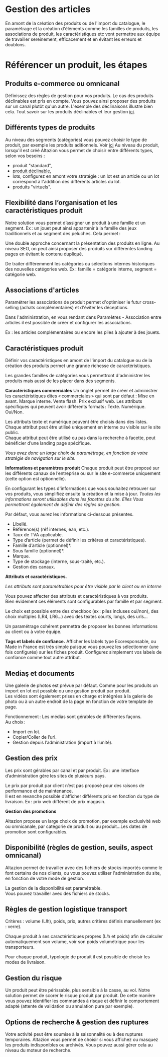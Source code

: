 # Gestion des articles

En amont de la création des produits ou de l'import du catalogue, le paramétrage et la création d'éléments comme les familles de produits, les associations de produit, les caractéristiques etc vont permettre aux équipe de travailler sereinement, efficacement et en évitant les erreurs et doublons. 

# Référencer un produit, les étapes

## Produits e-commerce ou omnicanal
Définissez des règles de gestion pour vos produits. 
Le cas des produits déclinables est pris en compte. Vous pouvez ainsi proposer des produits sur un canal plutôt qu'un autre. 
L'exemple des déclinaisons illustre bien cela. Tout savoir sur les produits déclinables et leur gestion [ici](https://aide.altazion.com/fr-frv2/referencer/articles/declinables.html).

## Différents types de produits
Au niveau des segments (catégories) vous pouvez choisir le type de produit, par exemple les produits aditionnels. Voir [ici](/fr-frv2/referencer/segments/index.html) 
Au niveau du produit, lorsqu'il est créé Altazion vous permet de choisir entre différents types, selon vos besoins : 
- produit "standard",
- [produit déclinable](https://aide.altazion.com/fr-frv2/referencer/articles/declinables.html), 
- lots, configurez en amont votre stratégie : un lot est un article ou un lot correspond à l'addition des différents articles du lot.
- produits "virtuels". 

## Flexibilité dans l’organisation et les caractéristiques produit 

Notre solution vous permet d’assigner un produit à une famille et un segment. Ex : un jouet peut ainsi appartenir à la famille des jeux traditionnels et au segment des peluches. Cela permet : 

Une double approche concernant la présentation des produits en ligne. Au niveau SEO, on peut ainsi proposer des produits sur différentes landing pages en évitant le contenu dupliqué. 

De traiter différemment les catégories ou sélections internes historiques des nouvelles catégories web. Ex : famille = catégorie interne, segment = catégorie web. 

## Associations d'articles
Paramétrer les associations de produit permet d'optimiser le futur cross-selling (achats complémentaires) et d'éviter les déceptions. 

Dans l'administration, en vous rendant dans Paramètres - Association entre articles il est possible de créer et configurer les associations. 

Ex : les articles complémentaires ou encore les piles à ajouter à des jouets.

## Caractéristiques produit
Définir vos caractéristiques en amont de l'import du catalogue ou de la création des produits permet une grande richesse de caractéristiques.

Les grandes familles de catégories vous permettront d'administrer les produits mais aussi de les placer dans des segments. 

**Caractéristiques commerciales**
Un onglet permet de créer et administrer les caractéristiques dites « commerciales » qui sont par défaut : 
Mise en avant. 
Marque interne. 
Vente flash. 
Prix exclusif web. 
Les attributs spécifiques qui peuvent avoir différents formats : 
Texte. 
Numérique. 
Oui/Non. 

Les attributs texte et numérique peuvent être choisis dans des listes. 
Chaque attribut peut être utilisé uniquement en interne ou visible sur le site public.  
Chaque attribut peut être utilisé ou pas dans la recherche à facette, peut bénéficier d’une landing page spécifique.  

_Vous avez donc un large choix de paramétrage, en fonction de votre stratégie de navigation sur le site._

**Informations et paramètres produit**
Chaque produit peut être proposé sur les différents canaux de l’entreprise ou sur le site e-commerce uniquement (cette option est optionnelle). 

En configurant les types d'informations que vous souhaitez retrouver sur vos produits, vous simplifiez ensuite la création et la mise à jour. 
_Toutes les informations seront utilisables dans les facettes du site. Elles Vous permettront également de définir des règles de gestion._ 

Par défaut, vous aurez les informations ci-dessous présentes. 

- Libellé. 
- Référence(s) (réf internes, ean, etc.). 
- Taux de TVA applicable. 
- Type d’article (permet de définir les critères et caractéristiques). 
- Famille d’article (optionnel)*. 
- Sous famille (optionnel)*. 
- Marque. 
- Type de stockage (interne, sous-traité, etc.). 
- Gestion des canaux. 

**Attributs et caractéristiques.**

_Les attributs sont paramétrables pour être visible par le client ou en interne_

Vous pouvez affecter des attributs et caractéristiques à vos produits.  
Bien évidement ces éléments sont configurables par famille et par segment.

Le choix est possible entre des checkbox (ex : piles incluses oui/non), des choix multiples (LR4, LR6…) avec des textes courts, longs, des urls...

Un paramétrage cohérent permettra de proposer les bonnes informations au client ou à votre équipe. 

**Tags et labels de confiance.**
Afficher les labels type Ecoresponsable, ou Made in France est très simple puisque vous pouvez les sélectionner (une fois configurés) sur les fiches produit. Configurez simplement vos labels de confiance comme tout autre attribut.

## Mediaş et documents

Une galerie de photos est prévue par défaut. Comme pour les produits un import en lot est possible ou une gestion produit par produit.  
Les vidéos sont également prises en charge et intégrées à la galerie de photo ou à un autre endroit de la page en fonction de votre template de page.  

Fonctionnement : Les médias sont gérables de différentes façons.  
Au choix :  
- Import en lot.  
- Copier/Coller de l’url. 
- Gestion depuis l’administration (import à l’unité). 

## Gestion des prix 

Les prix sont gérables par canal et par produit. Ex : une interface d’administration gère les sites de plusieurs pays.  

Le prix par produit par client n’est pas proposé pour des raisons de performance et de maintenance.  
Il est en revanche possible d’afficher différents prix en fonction du type de livraison. Ex : prix web différent de prix magasin.  

**Gestion des promotions**

Altazion propose un large choix de promotion, par exemple exclusivité web ou omnicanale, par catégorie de produit ou au produit...Les dates de promotion sont configurables.

## Disponibilité (règles de gestion, seuils, aspect omnicanal) 
Altazion permet de travailler avec des fichiers de stocks importés comme le font certains de nos clients, ou vous pouvez utiliser l'administration du site, en fonction de votre mode de gestion.

La gestion de la disponibilité est paramétrable.  
Vous pouvez travailler avec des fichiers de stocks. 

## Règles de gestion logistique transport 

Critères : volume (L*l*h), poids, prix, autres critères définis manuellement (ex : verre). 

Chaque produit à ses caractéristiques propres (L*l*h et poids) afin de calculer automatiquement son volume, voir son poids volumétrique pour les transporteurs.  

Pour chaque produit, typologie de produit il est possible de choisir les modes de livraison. 

## Gestion du risque

Un produit peut être périssable, plus sensible à la casse, au vol. Notre solution permet de scorer le risque produit par produit. De cette manière vous pouvez identifier les commandes à risque et définir le comportement adapté (attente de validation ou annulation pure par exemple).  

## Options de recherche & gestion des ruptures
Votre activité peut être soumise à la saisonnalité ou à des ruptures temporaires. 
Altazion vous permet de choisir si vous affichez ou masquez les produits indisponibles ou archivés. 
Vous pouvez aussi gérer cela au niveau du moteur de recherche.

